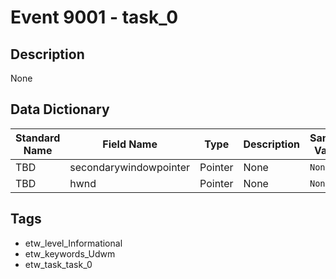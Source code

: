 # Event 9001 - task_0

## Description
None

## Data Dictionary
|Standard Name|Field Name|Type|Description|Sample Value|
|---|---|---|---|---|
|TBD|secondarywindowpointer|Pointer|None|`None`|
|TBD|hwnd|Pointer|None|`None`|

## Tags
* etw_level_Informational
* etw_keywords_Udwm
* etw_task_task_0